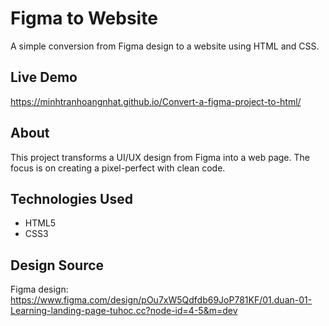 # Figma to Website

A simple conversion from Figma design to a website using HTML and CSS.

## Live Demo

https://minhtranhoangnhat.github.io/Convert-a-figma-project-to-html/

## About

This project transforms a UI/UX design from Figma into a web page. The focus is on creating a pixel-perfect with clean code.

## Technologies Used

- HTML5
- CSS3

## Design Source

Figma design: https://www.figma.com/design/pOu7xW5Qdfdb69JoP781KF/01.duan-01-Learning-landing-page-tuhoc.cc?node-id=4-5&m=dev

